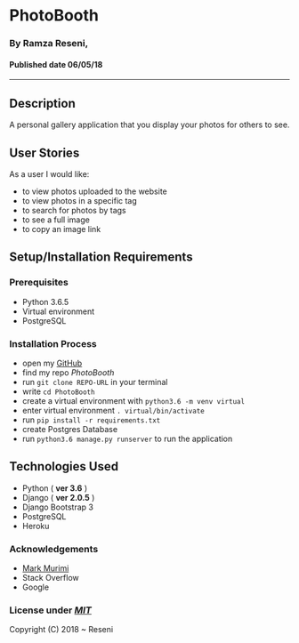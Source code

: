# PhotoBooth

### By **Ramza Reseni**, 
#### Published date **06/05/18**
 ---


## Description

A personal gallery application that you display your photos for others to see.


## User Stories
As a user I would like:
* to view photos uploaded to the website
* to view photos in a specific tag
* to search for photos by tags
* to see a full image
* to copy an image link


## Setup/Installation Requirements

### Prerequisites
* Python 3.6.5
* Virtual environment
* PostgreSQL


### Installation Process
* open my [GitHub](https://github.com/ramza007)
* find my repo *PhotoBooth*
* run `git clone REPO-URL` in your terminal
* write `cd PhotoBooth`
* create a virtual environment with `python3.6 -m venv virtual`
* enter virtual environment `. virtual/bin/activate`
* run `pip install -r requirements.txt`
* create Postgres Database
* run `python3.6 manage.py runserver` to run the application



## Technologies Used
- Python ( **ver 3.6** )
- Django ( **ver 2.0.5** )
- Django Bootstrap 3
- PostgreSQL
- Heroku

### Acknowledgements

- [Mark Murimi](https://github.com/markmurimi)
- Stack Overflow
- Google



### License under [***MIT***](https://github.com/ramza007/PhotoBooth/blob/master/LICENSE)

Copyright (C) 2018 ~ Reseni